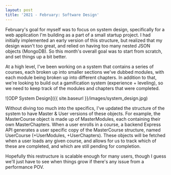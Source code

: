 ```yaml
---
layout: post
title: '2021 - February: Software Design'
---
```


February's goal for myself was to focus on system design, specifically for a web application I'm building as a part of a small startup project. I had initially implemented an early version of this structure, but realized that my design wasn't too great, and relied on having too many nested JSON objects (MongoDB). So this month's overall goal was to start from scratch, and set things up a bit better.

At a high level, I've been working on a system that contains a series of courses, each broken up into smaller sections we've dubbed modules, with each module being broken up into different chapters. In addition to that, we're looking to build out a gamification system (experience + leveling), so we need to keep track of the modules and chapters that were completed.

![ODP System Design]({{ site.baseurl }}/images/system_design.jpg)

Without diving too much into the specifics, I've updated the structure of the system to have Master & User versions of these objects. For example, the MasterCourse object is made up of MasterModules, each containing their own MasterChapters. When a user enrolls in a course, a backend Express API generates a user specific copy of the MasterCourse structure, named UserCourse (+UserModules, +UserChapters). These objects will be fetched when a user loads any given course, and allows for us to track which of these are completed, and which are still pending for completion.

Hopefully this restructure is scalable enough for many users, though I guess we'll just have to see when things grow if there's any issue from a performance POV.
